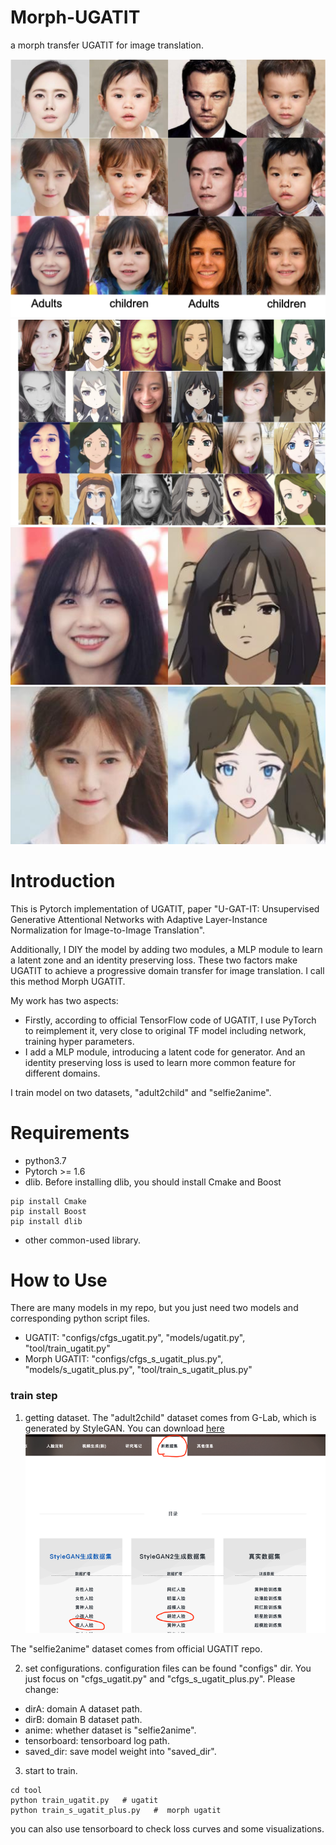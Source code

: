 # Morph-UGATIT
a morph transfer UGATIT for image translation.

![image](./figs/fig1.png)
![image](./figs/fig2.png)
![image](./figs/wangbingbing_0.jpg)
![image](./figs/jujingwei_0.jpg)

# Introduction

This is Pytorch implementation of UGATIT, paper "U-GAT-IT: Unsupervised Generative Attentional Networks with Adaptive Layer-Instance Normalization for Image-to-Image Translation".

Additionally, I DIY the model by adding two modules, a MLP module to learn a latent zone and an identity preserving loss. These two factors make UGATIT to achieve a progressive domain transfer for image translation. I call this method Morph UGATIT.

My work has two aspects:
* Firstly, according to official TensorFlow code of UGATIT, I use PyTorch to reimplement it, very close to original TF model including network, training hyper parameters.
* I add a MLP module, introducing a latent code for generator. And an identity preserving loss is used to learn more common feature for different domains.

I train model on two datasets, "adult2child" and "selfie2anime".

# Requirements
* python3.7
* Pytorch >= 1.6
* dlib. Before installing dlib, you should install Cmake and Boost
```
pip install Cmake
pip install Boost
pip install dlib
```
* other common-used library.

# How to Use
There are many models in my repo, but you just need two models and corresponding python script files.
* UGATIT: "configs/cfgs_ugatit.py", "models/ugatit.py", "tool/train_ugatit.py"
* Morph UGATIT: "configs/cfgs_s_ugatit_plus.py", "models/s_ugatit_plus.py", "tool/train_s_ugatit_plus.py"

### train step
1. getting dataset. The "adult2child" dataset comes from G-Lab, which is generated by StyleGAN. You can download [here](http://www.seeprettyface.com/mydataset.html)
![image](./figs/dataset.png)

The "selfie2anime" dataset comes from official UGATIT repo. 

2. set configurations. configuration files can be found "configs" dir. You just focus on "cfgs_ugatit.py" and "cfgs_s_ugatit_plus.py". Please change:
* dirA: domain A dataset path.
* dirB: domain B dataset path.
* anime: whether dataset is "selfie2anime".
* tensorboard: tensorboard log path.
* saved_dir: save model weight into "saved_dir".

3. start to train.
```
cd tool
python train_ugatit.py   # ugatit
python train_s_ugatit_plus.py   #  morph ugatit
```
you can also use tensorboard to check loss curves and some visualizations.
